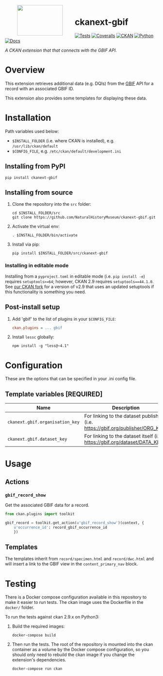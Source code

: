 <!--header-start-->
<img src="https://data.nhm.ac.uk/images/nhm_logo.svg" align="left" width="150px" height="100px" hspace="40"/>

# ckanext-gbif

[![Tests](https://img.shields.io/github/actions/workflow/status/NaturalHistoryMuseum/ckanext-gbif/main.yml?style=flat-square)](https://github.com/NaturalHistoryMuseum/ckanext-gbif/actions/workflows/main.yml)
[![Coveralls](https://img.shields.io/coveralls/github/NaturalHistoryMuseum/ckanext-gbif/main?style=flat-square)](https://coveralls.io/github/NaturalHistoryMuseum/ckanext-gbif)
[![CKAN](https://img.shields.io/badge/ckan-2.9.7-orange.svg?style=flat-square)](https://github.com/ckan/ckan)
[![Python](https://img.shields.io/badge/python-3.6%20%7C%203.7%20%7C%203.8-blue.svg?style=flat-square)](https://www.python.org/)
[![Docs](https://img.shields.io/readthedocs/ckanext-gbif?style=flat-square)](https://ckanext-gbif.readthedocs.io)

_A CKAN extension that that connects with the GBIF API._

<!--header-end-->

# Overview

<!--overview-start-->
This extension retrieves additional data (e.g. DQIs) from the [GBIF](https://gbif.org) API for a record with an associated GBIF ID.

This extension also provides some templates for displaying these data.

<!--overview-end-->

# Installation

<!--installation-start-->
Path variables used below:
- `$INSTALL_FOLDER` (i.e. where CKAN is installed), e.g. `/usr/lib/ckan/default`
- `$CONFIG_FILE`, e.g. `/etc/ckan/default/development.ini`

## Installing from PyPI

```shell
pip install ckanext-gbif
```

## Installing from source

1. Clone the repository into the `src` folder:
   ```shell
   cd $INSTALL_FOLDER/src
   git clone https://github.com/NaturalHistoryMuseum/ckanext-gbif.git
   ```

2. Activate the virtual env:
   ```shell
   . $INSTALL_FOLDER/bin/activate
   ```

3. Install via pip:
   ```shell
   pip install $INSTALL_FOLDER/src/ckanext-gbif
   ```

### Installing in editable mode

Installing from a `pyproject.toml` in editable mode (i.e. `pip install -e`) requires `setuptools>=64`; however, CKAN 2.9 requires `setuptools==44.1.0`. See [our CKAN fork](https://github.com/NaturalHistoryMuseum/ckan) for a version of v2.9 that uses an updated setuptools if this functionality is something you need.

## Post-install setup

1. Add 'gbif' to the list of plugins in your `$CONFIG_FILE`:
   ```ini
   ckan.plugins = ... gbif
   ```

2. Install `lessc` globally:
   ```shell
   npm install -g "less@~4.1"
   ```

<!--installation-end-->

# Configuration

<!--configuration-start-->
These are the options that can be specified in your .ini config file.

## Template variables **[REQUIRED]**

| Name                            | Description                                                                    |
|---------------------------------|--------------------------------------------------------------------------------|
| `ckanext.gbif.organisation_key` | For linking to the dataset publisher (i.e. https://gbif.org/publisher/ORG_KEY) |
| `ckanext.gbif.dataset_key`      | For linking to the dataset itself (i.e. https://gbif.org/dataset/DATA_KEY)     |

<!--configuration-end-->

# Usage

<!--usage-start-->
## Actions

### `gbif_record_show`
Get the associated GBIF data for a record.

```python
from ckan.plugins import toolkit

gbif_record = toolkit.get_action(u'gbif_record_show')(context, {
    u'occurrence_id': record_gbif_occurrence_id
    })
```

## Templates

The templates inherit from `record/specimen.html` and `record/dwc.html` and will insert a link to the GBIF view in the `content_primary_nav` block.

<!--usage-end-->

# Testing

<!--testing-start-->
There is a Docker compose configuration available in this repository to make it easier to run tests. The ckan image uses the Dockerfile in the `docker/` folder.

To run the tests against ckan 2.9.x on Python3:

1. Build the required images:
   ```shell
   docker-compose build
   ```

2. Then run the tests.
   The root of the repository is mounted into the ckan container as a volume by the Docker compose
   configuration, so you should only need to rebuild the ckan image if you change the extension's
   dependencies.
   ```shell
   docker-compose run ckan
   ```

<!--testing-end-->
